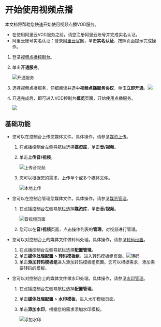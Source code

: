 # 开始使用视频点播

本文档将帮助您快速开始使用视频点播VOD服务。

-   在使用阿里云VOD服务之前，请您注册阿里云账号并完成实名认证。
-   阿里云账号实名认证：登录[阿里云官网](https://account.console.aliyun.com/?spm=a2c4g.11186623.2.11.252241abqbKiGM#/auth/home)，单击**实名认证**，按照页面提示完成操作。

1.  登录[视频点播控制台](https://vod.console.aliyun.com/)。

2.  单击**开通服务**。

    ![开通服务](https://static-aliyun-doc.oss-accelerate.aliyuncs.com/assets/img/zh-CN/2762076061/p186089.png)

3.  选择视频点播服务，仔细阅读并选中**视频点播服务协议**，单击**立即开通**。![](https://static-aliyun-doc.oss-accelerate.aliyuncs.com/assets/img/zh-CN/2762076061/p177493.png)

4.  开通完成后，即可进入VOD控制台**概览**页面，开始使用点播服务。

    ![](https://static-aliyun-doc.oss-accelerate.aliyuncs.com/assets/img/zh-CN/8447652061/p172436.png)


## 基础功能

-   您可以在控制台上传您媒体文件。具体操作，请参见[媒资上传](/intl.zh-CN/控制台指南/媒资库/媒资上传.md)。
    1.  在点播控制台左侧导航栏选择**媒资库**，单击**音/视频**。
    2.  单击**上传音/视频**。

        ![上传音视频](https://static-aliyun-doc.oss-accelerate.aliyuncs.com/assets/img/zh-CN/4081106061/p184170.png)

    3.  您可以根据您的需求，上传单个或多个媒体文件。

        ![本地上传](https://static-aliyun-doc.oss-accelerate.aliyuncs.com/assets/img/zh-CN/4081106061/p184186.png)

-   您可以在控制台管理您媒体文件。具体操作，请参见[媒资管理](/intl.zh-CN/控制台指南/媒资库/媒资管理.md)。
    1.  在点播控制台左侧导航栏选择**媒资库**，单击**音/视频**。

        ![音视频页面](https://static-aliyun-doc.oss-accelerate.aliyuncs.com/assets/img/zh-CN/3744036061/p184462.png)

    2.  您可以在**音/视频**页面，点击操作列表的**管理**，对视频进行管理。
-   您可以对控制台上的媒体文件做转码处理。具体操作，请参见[转码设置](/intl.zh-CN/控制台指南/配置管理/转码设置.md)。
    1.  在点播控制台左侧导航栏选择**配置管理**。
    2.  单击**媒体处理配置** \> **转码模板组**，进入转码模板组页面。![转码](https://static-aliyun-doc.oss-accelerate.aliyuncs.com/assets/img/zh-CN/0739006061/p172491.png)
    3.  单击**添加转码模板组**进入添加转码模板组页面。您可以根据需求，添加需要转码的模板。
-   您可以对控制台上的媒体文件做水印处理。具体操作，请参见[水印管理](/intl.zh-CN/控制台指南/配置管理/水印管理.md)。
    1.  在点播控制台左侧导航栏选择**配置管理**。
    2.  单击**媒体处理配置** \> **水印模板**，进入水印模板页面。
    3.  单击**添加水印**，根据您的需求添加水印模板。

        ![添加水印](https://static-aliyun-doc.oss-accelerate.aliyuncs.com/assets/img/zh-CN/4061276061/p178966.png)



